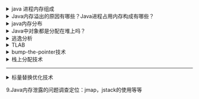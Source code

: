 

<details>
<summary>java 进程内存组成</summary>

**JVM内存占用 = 操作系统自身耗内存 + 堆 + Java永久代/元数据区/方法区/常量池/代码缓存 + 程序计数器(可忽略不计) plus 线程数 + 虚拟机进程本身 + 虚拟机栈(线程栈) plus 线程数 + 本地方法栈(JNI调用) plus 线程数 + 直接内存(Java NIO)**






[java 进程内存组成](https://blog.csdn.net/snoweaglelord/article/details/81094153)

[]()


</details>

<details>
<summary>Java内存溢出的原因有哪些？Java进程占用内存构成有哪些？</summary>
   
  [Java内存溢出的原因有哪些？Java进程占用内存构成有哪些？](https://blog.csdn.net/sinlff/article/details/62040358) 
   
</details>   


<details>
<summary>java内存分布</summary>

在JAVA中，有**六个不同的地方可以存储数据**：

### 1. 寄存器（register）。

   这是最快的存储区，因为它位于不同于其他存储区的地方——处理器内部。但是寄存器的数量极其有限，所以寄存器由编译器根据需求进行分配。你不能直接控制 ，也不能在程序中感觉到寄存器存在的任何迹象。
   
### 2. 堆栈（stack）。

   位于通用RAM中，但通过它的“堆栈指针”可以从处理器哪里获得支持。堆栈指针若向下移动，则分配新的内存；若向上移动，则释放那些内存。这是一种快速有效的分配存储方法，仅次于寄存器。创建程序时候，JAVA编译器必须知道存储在堆栈内所有数据的确切大小和生命周期，因为它必须生成相应的代码，以便上下移动堆栈指针 。这一约束限制了程序的灵活性，所以虽然某些JAVA数据存储在堆栈中——特别是对象引用，但是JAVA对象不存储其中。 

### 3. 堆（heap）。

   一种通用性的内存池 （也存在于RAM中），用于存放所以的JAVA对象。堆不同于堆栈的好处是：编译器不需要知道要从堆里分配多少存储区域 ，也不必知道存储的数据在堆里存活多长时间。因此，在堆里分配存储有很大的灵活性。当你需要创建一个对象的时候，只需要new写一行简单的代码，当执行这行代码时，会自动在堆里进行存储分配。当然，为这种灵活性必须要付出相应的代码。用堆进行存储分配比用堆栈进行存储存储需要更多的时间 。

### 4. 静态存储（static storage）。

   这里的“静态”是指“在固定的位置”。静态存储里存放程序运行时一直存在的数据。你可用关键字static来标识一个对象的特定元素是静态的，但JAVA对象本身从来不会存放在静态存储空间里。
   
### 5. 常量存储（constant storage）。
   
   常量值通常直接存放在程序代码内部，这样做是安全的，因为它们永远不会被改变。有时，在嵌入式系统中，常量本身会和其他部分分割离开，所以在这种情况下，可以选择将其放在ROM中

### 6. 非RAM存储。

   如果数据完全存活于程序之外，那么它可以不受程序的任何控制，在程序没有运行时也可以存在。
   
就速度来说，有如下关系：

   **寄存器 < 堆栈 < 堆 < 其他**

在这里，主要要说下堆与堆栈的关系：

      堆：堆是heap，是所谓的动态内存，其中的内存在不需要时可以回收，以分配给新的内存请求，其内存中的数据是无序的，即先分配的和随后分配的内存并没有 什么必然的位置关系，释放时也可以没有先后顺序。一般由使用者自由分配，malloc分配的就是堆，需要手动释放。

      堆栈:就是STACK。实际上是只有一个出入口的队列，即后进先出（First     In     Last     Out），先分配的内存必定后释放。一般由，由系统自动分配，存放存放函数的参数值，局部变量等，自动清除。

还有，堆是全局的，堆栈是每个函数进入的时候分一小块，函数返回的时候就释放了，静态和全局变量，new     得到的变量，都放在堆中，局部变量放在堆栈中，所以函数返回，局部变量就全没了。

其实在实际应用中，堆栈多用来存储方法的调用。而堆则用于对象的存储。

       JAVA中的基本类型，其实需要特殊对待。因为，在JAVA中，通过new创建的对象存储在“堆”中，所以用new 创建一个小的、简单的变量，如基本类型等，往往不是很有效。因此，在JAVA中，对于这些类型，采用了与C、C++相同的方法。也就是说，不用new 来创建，而是创建一个并非是“引用”的“自动”变量。这个变量拥有它的“值”，并置于堆栈中，因此更高效。

</details>

<details>
<summary>Java中对象都是分配在堆上吗？</summary>
  
**HotSpot虚拟机使用了两种技术来加快内存分配。他们分别是是”bump-the-pointer“和“TLABs（Thread-Local Allocation Buffers）”**


## Java对象分配的过程:

所以，如果以后再有人问你：是不是所有的对象和数组都会在堆内存分配空间？

那么你可以告诉他：不一定，随着JIT编译器的发展，在编译期间，如果JIT经过逃逸分析，发现有些对象没有逃逸出方法，那么有可能堆内存分配会被优化成栈内存分配。但是这也并不是绝对的。就像我们前面看到的一样，在开启逃逸分析之后，也并不是所有User对象都没有在堆上分配。
  
**编译器通过逃逸分析，确定对象是在栈上分配还是在堆上分配**。

如果开启栈上分配，JVM会先进行栈上分配，如果没有开启栈上分配或则不符合条件的则会在堆上进行TLAB分配，如果tlab_top + size <= tlab_end，则在在TLAB上直接分配对象并增加tlab_top 的值，如果现有的TLAB不足以存放当前对象则重新申请一个TLAB，并再次尝试存放当前对象。如果放不下，再尝试在eden区分配，在Eden区加锁（这个区是多线程共享的），如果eden_top + size <= eden_end则将对象存放在Eden区，增加eden_top 的值，如果Eden区不足以存放则执行一次Young GC（minor collection）,经过Young GC之后，如果Eden区任然不足以存放当前对象，则直接分配到老年代。 

对象不在堆上分配主要的原因还是堆是共享的，在堆上分配有锁的开销。无论是TLAB还是栈都是线程私有的，私有即避免了竞争（当然也可能产生额外的问题例如可见性问题），这是典型的用空间换效率的做法。

  [Java中对象都是分配在堆上吗？](https://blog.csdn.net/c526796017/article/details/80816061)
  
</details>  

<details>
<summary>逃逸分析</summary>
  
  逃逸分析，是一种可以有效减少Java 程序中同步负载和内存堆分配压力的跨函数全局数据流分析算法。通过逃逸分析，Java Hotspot编译器能够分析出一个新的对象的引用的使用范围从而决定是否要将这个对象分配到堆上。
  
  逃逸分析的目的是判断对象的作用域是否有可能逃逸出函数体。在运行时分析对象的生命周期，如果发现该对象只会被本线程使用（一般是一些局部对象），那么就将该对象在栈上分配，而不在堆中（heap）分配，以减少对象对堆的压力，减少GC的次数。
  
  [Java中对象都是分配在堆上吗？](https://blog.csdn.net/c526796017/article/details/80816061)
  
</details>   

<details>
<summary>TLAB </summary>
  
JVM在内存新生代Eden Space中开辟了一小块线程私有的区域，称作TLAB（Thread-local allocation buffer）,默认设定为占用Eden Space的1%。在Java程序中很多对象都是小对象且用过即丢，它们不存在线程共享也适合被快速GC，所以对于小对象通常JVM会优先分配在TLAB上，并且TLAB上的分配由于是线程私有所以没有锁开销。因此在实践中分配多个小对象的效率通常比分配一个大对象的效率要高。 

也就是说，**Java中每个线程都会有自己的缓冲区称作TLAB（Thread-local allocation buffer），每个TLAB都只有一个线程可以操作**，TLAB结合bump-the-pointer技术可以实现快速的对象分配，而不需要任何的锁进行同步，也就是说，在对象分配的时候不用锁住整个堆，而只需要在自己的缓冲区分配即可。 

 [Java中对象都是分配在堆上吗？](https://blog.csdn.net/c526796017/article/details/80816061)
 
</details>   

<details>
<summary>bump-the-pointer技术</summary>

Bump-the-pointer技术跟踪在伊甸园空间创建的最后一个对象。这个对象会被放在伊甸园空间的顶部。如果之后再需要创建对象，只需要检查伊甸园空间是否有足够的剩余空间。如果有足够的空间，对象就会被创建在伊甸园空间，并且被放置在顶部。这样以来，每次创建新的对象时，只需要检查最后被创建的对象。这将极大地加快内存分配速度。但是，如果我们在**多线程的情况下，事情将截然不同。如果想要以线程安全的方式以多线程在伊甸园空间存储对象，不可避免的需要加锁，而这将极大地的影响性能。**
  
</details>   

<details>
<summary>栈上分配技术</summary>
  
  栈上分配是java虚拟机提供的一种优化技术，基本思想是对于那些线程私有的对象（指的是不可能被其他线程访问的对象），可以将它们打散分配在栈上，而不是分配在堆上。分配在栈上的好处是可以在函数调用结束后自行销毁，而不需要垃圾回收器的介入，从而提供系统的性能。

</details>   

---

<details>
<summary>标量替换优化技术</summary>
  
  
</details>   

9.Java内存泄露的问题调查定位：jmap，jstack的使用等等


